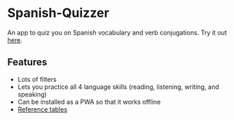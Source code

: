 # Spanish-Quizzer
An app to quiz you on Spanish vocabulary and verb conjugations.
Try it out [here](https://apps.ashermorgan.net/spanish-quizzer/).

## Features
- Lots of filters
- Lets you practice all 4 language skills (reading, listening, writing, and speaking)
- Can be installed as a PWA so that it works offline
- [Reference tables](https://apps.ashermorgan.net/spanish-quizzer/#/reference)
